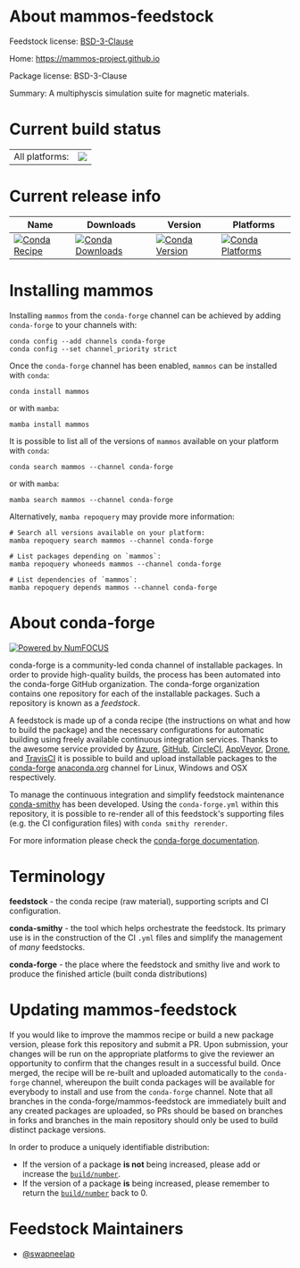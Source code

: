 About mammos-feedstock
======================

Feedstock license: [BSD-3-Clause](https://github.com/conda-forge/mammos-feedstock/blob/main/LICENSE.txt)

Home: https://mammos-project.github.io

Package license: BSD-3-Clause

Summary: A multiphyscis simulation suite for magnetic materials.

Current build status
====================


<table><tr><td>All platforms:</td>
    <td>
      <a href="https://dev.azure.com/conda-forge/feedstock-builds/_build/latest?definitionId=21347&branchName=main">
        <img src="https://dev.azure.com/conda-forge/feedstock-builds/_apis/build/status/mammos-feedstock?branchName=main">
      </a>
    </td>
  </tr>
</table>

Current release info
====================

| Name | Downloads | Version | Platforms |
| --- | --- | --- | --- |
| [![Conda Recipe](https://img.shields.io/badge/recipe-mammos-green.svg)](https://anaconda.org/conda-forge/mammos) | [![Conda Downloads](https://img.shields.io/conda/dn/conda-forge/mammos.svg)](https://anaconda.org/conda-forge/mammos) | [![Conda Version](https://img.shields.io/conda/vn/conda-forge/mammos.svg)](https://anaconda.org/conda-forge/mammos) | [![Conda Platforms](https://img.shields.io/conda/pn/conda-forge/mammos.svg)](https://anaconda.org/conda-forge/mammos) |

Installing mammos
=================

Installing `mammos` from the `conda-forge` channel can be achieved by adding `conda-forge` to your channels with:

```
conda config --add channels conda-forge
conda config --set channel_priority strict
```

Once the `conda-forge` channel has been enabled, `mammos` can be installed with `conda`:

```
conda install mammos
```

or with `mamba`:

```
mamba install mammos
```

It is possible to list all of the versions of `mammos` available on your platform with `conda`:

```
conda search mammos --channel conda-forge
```

or with `mamba`:

```
mamba search mammos --channel conda-forge
```

Alternatively, `mamba repoquery` may provide more information:

```
# Search all versions available on your platform:
mamba repoquery search mammos --channel conda-forge

# List packages depending on `mammos`:
mamba repoquery whoneeds mammos --channel conda-forge

# List dependencies of `mammos`:
mamba repoquery depends mammos --channel conda-forge
```


About conda-forge
=================

[![Powered by
NumFOCUS](https://img.shields.io/badge/powered%20by-NumFOCUS-orange.svg?style=flat&colorA=E1523D&colorB=007D8A)](https://numfocus.org)

conda-forge is a community-led conda channel of installable packages.
In order to provide high-quality builds, the process has been automated into the
conda-forge GitHub organization. The conda-forge organization contains one repository
for each of the installable packages. Such a repository is known as a *feedstock*.

A feedstock is made up of a conda recipe (the instructions on what and how to build
the package) and the necessary configurations for automatic building using freely
available continuous integration services. Thanks to the awesome service provided by
[Azure](https://azure.microsoft.com/en-us/services/devops/), [GitHub](https://github.com/),
[CircleCI](https://circleci.com/), [AppVeyor](https://www.appveyor.com/),
[Drone](https://cloud.drone.io/welcome), and [TravisCI](https://travis-ci.com/)
it is possible to build and upload installable packages to the
[conda-forge](https://anaconda.org/conda-forge) [anaconda.org](https://anaconda.org/)
channel for Linux, Windows and OSX respectively.

To manage the continuous integration and simplify feedstock maintenance
[conda-smithy](https://github.com/conda-forge/conda-smithy) has been developed.
Using the ``conda-forge.yml`` within this repository, it is possible to re-render all of
this feedstock's supporting files (e.g. the CI configuration files) with ``conda smithy rerender``.

For more information please check the [conda-forge documentation](https://conda-forge.org/docs/).

Terminology
===========

**feedstock** - the conda recipe (raw material), supporting scripts and CI configuration.

**conda-smithy** - the tool which helps orchestrate the feedstock.
                   Its primary use is in the construction of the CI ``.yml`` files
                   and simplify the management of *many* feedstocks.

**conda-forge** - the place where the feedstock and smithy live and work to
                  produce the finished article (built conda distributions)


Updating mammos-feedstock
=========================

If you would like to improve the mammos recipe or build a new
package version, please fork this repository and submit a PR. Upon submission,
your changes will be run on the appropriate platforms to give the reviewer an
opportunity to confirm that the changes result in a successful build. Once
merged, the recipe will be re-built and uploaded automatically to the
`conda-forge` channel, whereupon the built conda packages will be available for
everybody to install and use from the `conda-forge` channel.
Note that all branches in the conda-forge/mammos-feedstock are
immediately built and any created packages are uploaded, so PRs should be based
on branches in forks and branches in the main repository should only be used to
build distinct package versions.

In order to produce a uniquely identifiable distribution:
 * If the version of a package **is not** being increased, please add or increase
   the [``build/number``](https://docs.conda.io/projects/conda-build/en/latest/resources/define-metadata.html#build-number-and-string).
 * If the version of a package **is** being increased, please remember to return
   the [``build/number``](https://docs.conda.io/projects/conda-build/en/latest/resources/define-metadata.html#build-number-and-string)
   back to 0.

Feedstock Maintainers
=====================

* [@swapneelap](https://github.com/swapneelap/)

